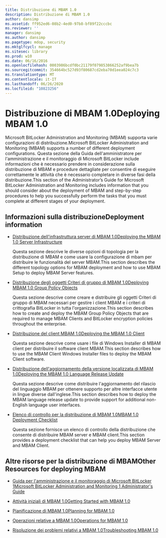 ```yaml
---
title: Distribuzione di MBAM 1.0
description: Distribuzione di MBAM 1.0
author: dansimp
ms.assetid: ff952ed6-08b2-4ed0-97b8-bf89f22cccbc
ms.reviewer: ''
manager: dansimp
ms.author: dansimp
ms.pagetype: mdop, security
ms.mktglfcycl: manage
ms.sitesec: library
ms.prod: w10
ms.date: 06/16/2016
ms.openlocfilehash: 0003986bcdf0bc21179f079853866252af9bea7b
ms.sourcegitcommit: 354664bc527d93f80687cd2eba70d1eea024c7c3
ms.translationtype: MT
ms.contentlocale: it-IT
ms.lasthandoff: 06/26/2020
ms.locfileid: "10823256"
---
```

# <span data-ttu-id="880f1-103">Distribuzione di MBAM 1.0</span><span class="sxs-lookup"><span data-stu-id="880f1-103">Deploying MBAM 1.0</span></span>


<span data-ttu-id="880f1-104">Microsoft BitLocker Administration and Monitoring (MBAM) supporta varie configurazioni di distribuzione.</span><span class="sxs-lookup"><span data-stu-id="880f1-104">Microsoft BitLocker Administration and Monitoring (MBAM) supports a number of different deployment configurations.</span></span> <span data-ttu-id="880f1-105">Questa sezione della Guida dell'amministratore per l'amministrazione e il monitoraggio di Microsoft BitLocker include informazioni che è necessario prendere in considerazione sulla distribuzione di MBAM e procedure dettagliate per consentire di eseguire correttamente le attività che è necessario completare in diverse fasi della distribuzione.</span><span class="sxs-lookup"><span data-stu-id="880f1-105">This section of the Administrator’s Guide for Microsoft BitLocker Administration and Monitoring includes information that you should consider about the deployment of MBAM and step-by-step procedures to help you successfully perform the tasks that you must complete at different stages of your deployment.</span></span>

## <span data-ttu-id="880f1-106">Informazioni sulla distribuzione</span><span class="sxs-lookup"><span data-stu-id="880f1-106">Deployment information</span></span>


-   [<span data-ttu-id="880f1-107">Distribuzione dell'infrastruttura server di MBAM 1.0</span><span class="sxs-lookup"><span data-stu-id="880f1-107">Deploying the MBAM 1.0 Server Infrastructure</span></span>](deploying-the-mbam-10-server-infrastructure.md)

    <span data-ttu-id="880f1-108">Questa sezione descrive le diverse opzioni di topologia per la distribuzione di MBAM e come usare la configurazione di mbam per distribuire le funzionalità del server MBAM.</span><span class="sxs-lookup"><span data-stu-id="880f1-108">This section describes the different topology options for MBAM deployment and how to use MBAM Setup to deploy MBAM Server features.</span></span>

-   [<span data-ttu-id="880f1-109">Distribuzione degli oggetti Criteri di gruppo di MBAM 1.0</span><span class="sxs-lookup"><span data-stu-id="880f1-109">Deploying MBAM 1.0 Group Policy Objects</span></span>](deploying-mbam-10-group-policy-objects.md)

    <span data-ttu-id="880f1-110">Questa sezione descrive come creare e distribuire gli oggetti Criteri di gruppo di MBAM necessari per gestire i client MBAM e i criteri di crittografia BitLocker in tutta l'organizzazione.</span><span class="sxs-lookup"><span data-stu-id="880f1-110">This section describes how to create and deploy the MBAM Group Policy Objects that are required to manage MBAM Clients and BitLocker encryption policies throughout the enterprise.</span></span>

-   [<span data-ttu-id="880f1-111">Distribuzione del client MBAM 1.0</span><span class="sxs-lookup"><span data-stu-id="880f1-111">Deploying the MBAM 1.0 Client</span></span>](deploying-the-mbam-10-client.md)

    <span data-ttu-id="880f1-112">Questa sezione descrive come usare i file di Windows Installer di MBAM client per distribuire il software client MBAM.</span><span class="sxs-lookup"><span data-stu-id="880f1-112">This section describes how to use the MBAM Client Windows Installer files to deploy the MBAM Client software.</span></span>

-   [<span data-ttu-id="880f1-113">Distribuzione dell'aggiornamento della versione localizzata di MBAM 1.0</span><span class="sxs-lookup"><span data-stu-id="880f1-113">Deploying the MBAM 1.0 Language Release Update</span></span>](deploying-the-mbam-10-language-release-update.md)

    <span data-ttu-id="880f1-114">Questa sezione descrive come distribuire l'aggiornamento del rilascio del linguaggio MBAM per ottenere supporto per altre interfacce utente in lingue diverse dall'inglese.</span><span class="sxs-lookup"><span data-stu-id="880f1-114">This section describes how to deploy the MBAM language release update to provide support for additional non-English language user interfaces.</span></span>

-   [<span data-ttu-id="880f1-115">Elenco di controllo per la distribuzione di MBAM 1.0</span><span class="sxs-lookup"><span data-stu-id="880f1-115">MBAM 1.0 Deployment Checklist</span></span>](mbam-10-deployment-checklist.md)

    <span data-ttu-id="880f1-116">Questa sezione fornisce un elenco di controllo della distribuzione che consente di distribuire MBAM server e MBAM client.</span><span class="sxs-lookup"><span data-stu-id="880f1-116">This section provides a deployment checklist that can help you deploy MBAM Server and MBAM Client.</span></span>

## <span data-ttu-id="880f1-117">Altre risorse per la distribuzione di MBAM</span><span class="sxs-lookup"><span data-stu-id="880f1-117">Other Resources for deploying MBAM</span></span>


-   [<span data-ttu-id="880f1-118">Guida per l'amministrazione e il monitoraggio di Microsoft BitLocker 1</span><span class="sxs-lookup"><span data-stu-id="880f1-118">Microsoft BitLocker Administration and Monitoring 1 Administrator's Guide</span></span>](index.md)

-   [<span data-ttu-id="880f1-119">Attività iniziali di MBAM 1.0</span><span class="sxs-lookup"><span data-stu-id="880f1-119">Getting Started with MBAM 1.0</span></span>](getting-started-with-mbam-10.md)

-   [<span data-ttu-id="880f1-120">Pianificazione di MBAM 1.0</span><span class="sxs-lookup"><span data-stu-id="880f1-120">Planning for MBAM 1.0</span></span>](planning-for-mbam-10.md)

-   [<span data-ttu-id="880f1-121">Operazioni relative a MBAM 1.0</span><span class="sxs-lookup"><span data-stu-id="880f1-121">Operations for MBAM 1.0</span></span>](operations-for-mbam-10.md)

-   [<span data-ttu-id="880f1-122">Risoluzione dei problemi relativi a MBAM 1.0</span><span class="sxs-lookup"><span data-stu-id="880f1-122">Troubleshooting MBAM 1.0</span></span>](troubleshooting-mbam-10.md)

 

 





